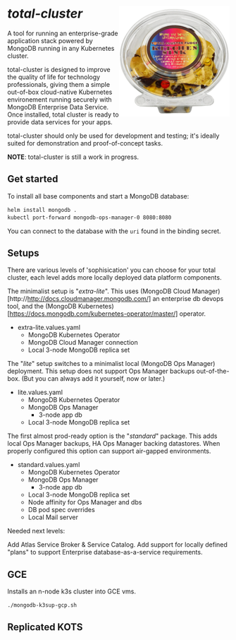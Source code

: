 # *total-cluster* <img alt="kind" src="./docs/total-cluster-kitchen-sink.png" width="250x" align=right />

A tool for running an enterprise-grade application
stack powered by MongoDB running in any Kubernetes cluster.

total-cluster is designed to improve the quality of life for technology
professionals, giving them a simple out-of-box cloud-native
Kubernetes environement running securely with MongoDB Enterprise
Data Service. Once installed, total cluster is ready to provide
data services for your apps.

total-cluster should only be used for development and testing; it's
ideally suited for demonstration and proof-of-concept tasks.

**NOTE**: total-cluster is still a work in progress.

## Get started

To install all base components and start
a MongoDB database:

```bash
helm install mongodb .
kubectl port-forward mongodb-ops-manager-0 8080:8080
```


You can connect to the database with the `uri` found
in the binding secret.


## Setups

There are various levels of 'sophisication' you can choose for your total cluster, each level adds more locally deployed data platform components.

The minimalist setup is "*extra-lite*". 
This uses (MongoDB Cloud Manager)[http://http://docs.cloudmanager.mongodb.com/] 
an enterprise db devops tool, and the 
(MongoDB Kubernetes)[https://docs.mongodb.com/kubernetes-operator/master/] operator.

* extra-lite.values.yaml
    - MongoDB Kubernetes Operator
    - MongoDB Cloud Manager connection
    - Local 3-node MongoDB replica set
    
The "*lite*" setup switches to a minimalist local (MongoDB Ops Manager) deployment. This setup does not support Ops Manager backups out-of-the-box. (But you can always add it yourself, now or later.)

* lite.values.yaml
    - MongoDB Kubernetes Operator
    - MongoDB Ops Manager
      - 3-node app db
    - Local 3-node MongoDB replica set

The first almost prod-ready option is the "*standard*" package. This adds local Ops Manager backups, HA Ops Manager backing datastores. When properly configured this option can support air-gapped environments.

* standard.values.yaml
    - MongoDB Kubernetes Operator
    - MongoDB Ops Manager
      - 3-node app db
    - Local 3-node MongoDB replica set
    - Node affinity for Ops Manager and dbs
    - DB pod spec overrides
    - Local Mail server

Needed next levels:

Add Atlas Service Broker & Service Catalog.
Add support for locally defined "plans" to support Enterprise database-as-a-service requirements.

## GCE

Installs an n-node k3s cluster into GCE vms.

```bash
./mongodb-k3sup-gcp.sh
```

## Replicated KOTS


